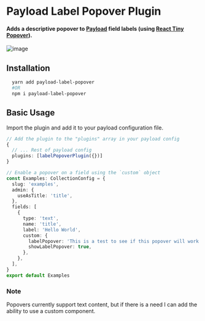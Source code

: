 # Payload Label Popover Plugin
#### Adds a descriptive popover to [Payload](https://payloadcms.com/) field labels (using [React Tiny Popover](https://github.com/alexkatz/react-tiny-popover)).

![image](https://github.com/notchris/payload-table-field/blob/main/example.png?raw=true)


## Installation

```bash
  yarn add payload-label-popover
  #OR
  npm i payload-label-popover
```

## Basic Usage

Import the plugin and add it to your payload configuration file.

```ts
// Add the plugin to the "plugins" array in your payload config
{
  // ... Rest of payload config
  plugins: [labelPopoverPlugin({})]
}
```

```ts
// Enable a popover on a field using the `custom` object
const Examples: CollectionConfig = {
  slug: 'examples',
  admin: {
    useAsTitle: 'title',
  },
  fields: [
    {
      type: 'text',
      name: 'title',
      label: 'Hello World',
      custom: {
        labelPopover: 'This is a test to see if this popover will work and wrap correctly.',
        showLabelPopover: true,
      },
    },
  ],
}
export default Examples
```

### Note

Popovers currently support text content, but if there is a need I can add the ability to use a custom component. 